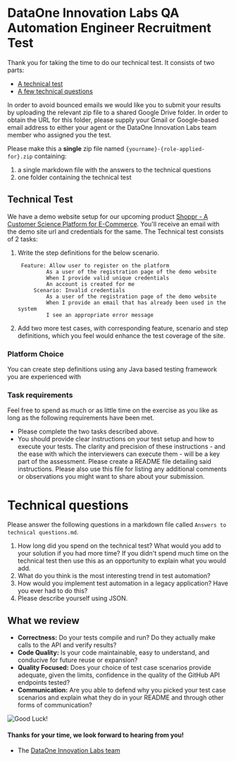 DataOne Innovation Labs QA Automation Engineer Recruitment Test
==================================

Thank you for taking the time to do our technical test. It consists of two parts:

* [A technical test](#technical-test)
* [A few technical questions](#technical-questions)

In order to avoid bounced emails we would like you to submit your results by uploading the relevant zip file to a shared Google Drive folder. In order to obtain the URL for this folder, please supply your Gmail or Google-based email address to either your agent or the DataOne Innovation Labs team member who assigned you the test.

Please make this a **single** zip file named `{yourname}-{role-applied-for}.zip` containing:

1. a single markdown file with the answers to the technical questions
2. one folder containing the technical test

## Technical Test

We have a demo website setup for our upcoming product [Shoppr - A Customer Science Platform for E-Commerce](https://shoppr.ai). You'll receive an email with the demo site url and credentials for the same. 
The Technical test consists of 2 tasks:

1. Write the step definitions for the below scenario.

		Feature: Allow user to register on the platform
				As a user of the registration page of the demo website
				When I provide valid unique credentials
				An account is created for me
			Scenario: Invalid credentials
				As a user of the registration page of the demo website
				When I provide an email that has already been used in the system
				I see an appropriate error message

2. Add  two more test cases, with corresponding feature, scenario and step definitions, which you feel would enhance the test coverage of the site.


### Platform Choice

You can create step definitions using any Java based testing framework you are experienced with

### Task requirements

Feel free to spend as much or as little time on the exercise as you like as long as the following requirements have been met.  

- Please complete the two tasks described above.
- You should provide clear instructions on your test setup and how to execute your tests. The clarity and precision of these instructions - and the ease with which the interviewers can execute them - will be a key part of the assessment. Please create a README file detailing said instructions. Please also use this file for listing any additional comments or observations you might want to share about your submission.

# Technical questions

Please answer the following questions in a markdown file called `Answers to technical questions.md`.

1. How long did you spend on the technical test? What would you add to your solution if you had more time? If you didn't spend much time on the technical test then use this as an opportunity to explain what you would add.
2. What do you think is the most interesting trend in test automation?
3. How would you implement test automation in a legacy application? Have you ever had to do this?
4. Please describe yourself using JSON.

## What we review

* **Correctness:** Do your tests compile and run?  Do they actually make calls to the API and verify results?
* **Code Quality:** Is your code maintainable, easy to understand, and conducive for future reuse or expansion?
* **Quality Focused:** Does your choice of test case scenarios provide adequate, given the limits, confidence in the quality of the GitHub API endpoints tested?
* **Communication:** Are you able to defend why you picked your test case scenarios and explain what they do in your README and through other forms of communication?

![Good Luck!](http://i.imgur.com/DHxjAeQ.jpg)

#### Thanks for your time, we look forward to hearing from you!
- The [DataOne Innovation Labs team](https://dataone.io)
